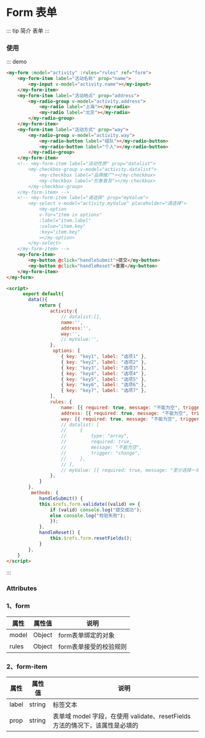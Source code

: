 # Form 表单
::: tip 简介
表单
:::

### 使用
::: demo
```html
<my-form :model="activity" :rules="rules" ref="form">
    <my-form-item label="活动名称" prop="name">
        <my-input v-model="activity.name"></my-input>
    </my-form-item>
    <my-form-item label="活动地点" prop="address">
        <my-radio-group v-model="activity.address">
            <my-radio label="上海"></my-radio>
            <my-radio label="北京"></my-radio>
        </my-radio-group>
    </my-form-item>
    <my-form-item label="活动方式" prop="way">
        <my-radio-group v-model="activity.way">
            <my-radio-button label="组队"></my-radio-button>
            <my-radio-button label="个人"></my-radio-button>
        </my-radio-group>
    </my-form-item>
    <!-- <my-form-item label="活动性质" prop="datalist">
        <my-checkbox-group v-model="activity.datalist">
            <my-checkbox label="品牌推广"></my-checkbox>
            <my-checkbox label="形象普及"></my-checkbox>
        </my-checkbox-group>
    </my-form-item> -->
    <!-- <my-form-item label="请选择" prop="myValue">
        <my-select v-model="activity.myValue" placeholder="请选择">
            <my-option
            v-for="item in options"
            :label="item.label"
            :value="item.key"
            :key="item.key"
            ></my-option>
        </my-select>
    </my-form-item> -->
    <my-form-item>
        <my-button @click="handleSubmit">提交</my-button>
        <my-button @click="handleReset">重置</my-button>
    </my-form-item>
</my-form>

<script>
      export default{
        data(){
            return {
                activity:{
                    // datalist:[],
                    name:'',
                    address:'',
                    way:'',
                    // myValue:'',
                },
                 options: [
                    { key: "key1", label: "选项1" },
                    { key: "key2", label: "选项2" },
                    { key: "key3", label: "选项3" },
                    { key: "key4", label: "选项4" },
                    { key: "key5", label: "选项5" },
                    { key: "key6", label: "选项6" },
                    { key: "key7", label: "选项7" },
                ],
                rules: {
                    name: [{ required: true, message: "不能为空", trigger: "blur" }],
                    address: [{ required: true, message: "不能为空", trigger: "change" }],
                    way: [{ required: true, message: "不能为空", trigger: "change" }],
                    // datalist: [
                    //     {
                    //         type: "array",
                    //         required: true,
                    //         message: "不能为空",
                    //         trigger: "change",
                    //     },
                    // ],
                    // myValue: [{ required: true, message: "至少选择一项" }],
                },
            }
        },
         methods: {
            handleSubmit() {
            this.$refs.form.validate((valid) => {
                if (valid) console.log("提交成功");
                else console.log("校验失败");
                });
            },
            handleReset() {
                this.$refs.form.resetFields();
            }
        },
    }
</script>
```
:::

### Attributes
### 1、form

| 属性  | 属性值 | 说明                   |
| ----- | ------ | ---------------------- |
| model | Object | form表单绑定的对象     |
| rules | Object | form表单接受的校验规则 |

### 2、form-item

| 属性  | 属性值 | 说明                                                                         |
| ----- | ------ | ---------------------------------------------------------------------------- |
| label | string | 标签文本                                                                     |
| prop  | string | 表单域 model 字段，在使用 validate、resetFields 方法的情况下，该属性是必填的 |